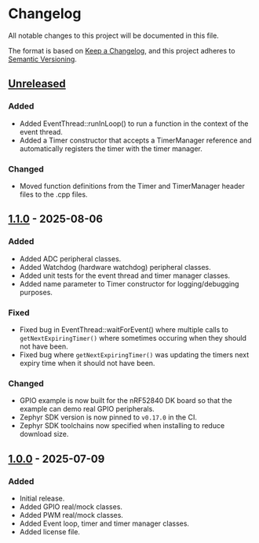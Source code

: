 # Changelog

All notable changes to this project will be documented in this file.

The format is based on [Keep a Changelog](https://keepachangelog.com/en/1.1.0/),
and this project adheres to [Semantic Versioning](https://semver.org/spec/v2.0.0.html).

## [Unreleased]

### Added

- Added EventThread::runInLoop() to run a function in the context of the event thread.
- Added a Timer constructor that accepts a TimerManager reference and automatically registers the timer with the timer manager.

### Changed

- Moved function definitions from the Timer and TimerManager header files to the .cpp files.

## [1.1.0] - 2025-08-06

### Added

- Added ADC peripheral classes.
- Added Watchdog (hardware watchdog) peripheral classes.
- Added unit tests for the event thread and timer manager classes.
- Added name parameter to Timer constructor for logging/debugging purposes.

### Fixed

- Fixed bug in EventThread::waitForEvent() where multiple calls to `getNextExpiringTimer()` where sometimes occuring when they should not have been.
- Fixed bug where `getNextExpiringTimer()` was updating the timers next expiry time when it should not have been.

### Changed

- GPIO example is now built for the nRF52840 DK board so that the example can demo real GPIO peripherals.
- Zephyr SDK version is now pinned to `v0.17.0` in the CI.
- Zephyr SDK toolchains now specified when installing to reduce download size.

## [1.0.0] - 2025-07-09

### Added

- Initial release.
- Added GPIO real/mock classes.
- Added PWM real/mock classes.
- Added Event loop, timer and timer manager classes.
- Added license file.

[unreleased]: https://github.com/gbmhunter/ZephyrCppToolkit/compare/v1.1.0...HEAD
[1.1.0]: https://github.com/gbmhunter/ZephyrCppToolkit/compare/v1.0.0...v1.1.0
[1.0.0]: https://github.com/gbmhunter/ZephyrCppToolkit/releases/tag/v1.0.0